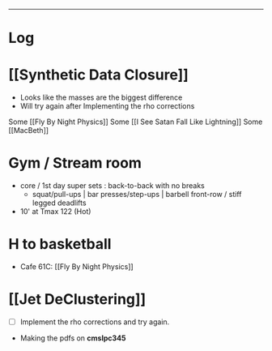 

---

# Log

# [[Synthetic Data Closure]]
- Looks like the masses are the biggest difference 
- Will try again after Implementing the rho corrections


Some [[Fly By Night Physics]]
Some [[I See Satan Fall Like Lightning]]
Some [[MacBeth]]

# Gym / Stream room
- core / 1st day super sets : back-to-back with no breaks
	- squat/pull-ups | bar presses/step-ups | barbell front-row / stiff legged deadlifts
- 10' at Tmax 122 (Hot)

# H to basketball
- Cafe 61C: [[Fly By Night Physics]]

# [[Jet DeClustering]]
 - [ ] Implement the rho corrections and try again.
- Making the pdfs on **cmslpc345**